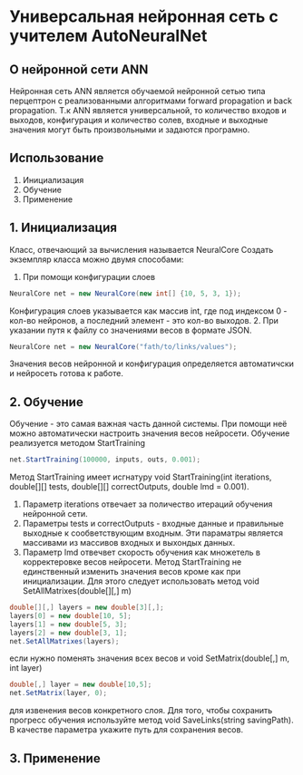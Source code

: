 # Универсальная нейронная сеть с учителем AutoNeuralNet #
## О нейронной сети ANN ##
Нейронная сеть ANN является обучаемой нейронной сетью типа перцептрон с реализованными алгоритмами forward propagation и back propagation. Т.к ANN является универсальной, то количество входов и выходов, конфигурация и количество солев, входные и выходные значения могут быть произвольными и задаются програмно.
## Использование ##
1. Инициализация
2. Обучение
3. Применение
## 1. Инициализация ##
Класс, отвечающий за вычисления называется NeuralCore
Создать экземпляр класса можно двумя способами:
1. При помощи конфигурации слоев
```c#
NeuralCore net = new NeuralCore(new int[] {10, 5, 3, 1});
```
Конфигурация слоев указывается как массив int, где под индексом 0 - кол-во нейронов, а последний элемент - это кол-во выходов.
2. При указании путя к файлу со значениями весов в формате JSON.
```c#
NeuralCore net = new NeuralCore("fath/to/links/values");
```
Значения весов нейронной и конфигурация определяется автоматичски и нейросеть готова к работе.
## 2. Обучение ##
Обучение - это самая важная часть данной системы. При помощи неё можно автоматически настроить значения весов нейросети. Обучение реализуется методом StartTraining
```c#
net.StartTraining(100000, inputs, outs, 0.001);
```
Метод StartTraining имеет исгнатуру void StartTraining(int iterations, double[][] tests, double[][] correctOutputs, double lmd = 0.001).
1. Параметр iterations отвечает за поличество итераций обучения нейронной сети. 
2. Параметры tests и correctOutputs - входные данные и правильные выходные к сообветствующим входным. Эти параматры является массивами из массивов входных и выхондых данных. 
3. Параметр lmd отвечвет скорость обучения как множетель в корректеровке весов нейросети.
Метод  StartTraining не единственный изменить значения весов кроме как при инициализации. Для этого следует использовать метод void SetAllMatrixes(double[][,] m)
```c#
double[][,] layers = new double[3][,];
layers[0] = new double[10, 5];
layers[1] = new double[5, 3];
layers[2] = new double[3, 1];
net.SetAllMatrixes(layers);
```
если нужно поменять значения всех весов и void SetMatrix(double[,] m, int layer)
```c#
double[,] layer = new double[10,5];
net.SetMatrix(layer, 0);
```
для извенения весов конкретного слоя.
Для того, чтобы сохранить прогресс обучения используйте метод void SaveLinks(string savingPath). В качестве параметра укажите путь для сохранения весов.
## 3. Применение ##
